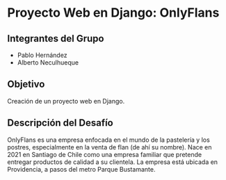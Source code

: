 # Proyecto Web en Django: OnlyFlans

## Integrantes del Grupo

- Pablo Hernández
- Alberto Neculhueque

## Objetivo

Creación de un proyecto web en Django.

## Descripción del Desafío

OnlyFlans es una empresa enfocada en el mundo de la pastelería y los postres, especialmente en la venta de flan (de ahí su nombre). Nace en 2021 en Santiago de Chile como una empresa familiar que pretende entregar productos de calidad a su clientela. La empresa está ubicada en Providencia, a pasos del metro Parque Bustamante.
